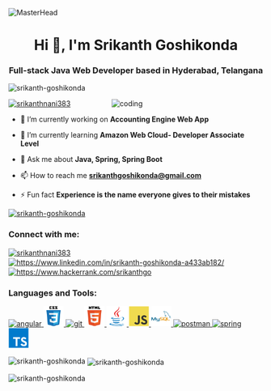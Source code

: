 ![MasterHead](https://chkskills.com/wp-content/uploads/2020/04/PNC-Animated-Banners.gif)
<h1 align="center">Hi 👋, I'm Srikanth Goshikonda</h1>
<h3 align="center">Full-stack Java Web Developer based in Hyderabad, Telangana</h3>
<p align="left"> <img src="https://komarev.com/ghpvc/?username=srikanth-goshikonda&label=Profile%20views&color=0e75b6&style=flat" alt="srikanth-goshikonda" /> </p>
<img align="right" src="https://i.pinimg.com/originals/6e/a8/c6/6ea8c68dfa924bc2e6a9abe3e473087a.gif" alt="coding" width="300"></img>
<p align="left"> <a href="https://twitter.com/srikanthnani383" target="blank"><img src="https://img.shields.io/twitter/follow/srikanthnani383?logo=twitter&style=for-the-badge" alt="srikanthnani383" /></a> </p>


- 🔭 I’m currently working on **Accounting Engine Web App**

- 🌱 I’m currently learning **Amazon Web Cloud- Developer Associate Level**

- 💬 Ask me about **Java, Spring, Spring Boot**

- 📫 How to reach me **srikanthgoshikonda@gmail.com**

- ⚡ Fun fact **Experience is the name everyone gives to their mistakes**

<p align="left"> <a href="https://github.com/ryo-ma/github-profile-trophy"><img src="https://github-profile-trophy.vercel.app/?username=srikanth-goshikonda" alt="srikanth-goshikonda" /></a> </p>
<h3 align="left">Connect with me:</h3>

<p align="left">
<a href="https://twitter.com/srikanthnani383" target="blank"><img align="center" src="https://raw.githubusercontent.com/rahuldkjain/github-profile-readme-generator/master/src/images/icons/Social/twitter.svg" alt="srikanthnani383" height="30" width="40" /></a>
<a href="https://linkedin.com/in/https://www.linkedin.com/in/srikanth-goshikonda-a433ab182/" target="blank"><img align="center" src="https://raw.githubusercontent.com/rahuldkjain/github-profile-readme-generator/master/src/images/icons/Social/linked-in-alt.svg" alt="https://www.linkedin.com/in/srikanth-goshikonda-a433ab182/" height="30" width="40" /></a>
<a href="https://www.hackerrank.com/https://www.hackerrank.com/srikanthgo" target="blank"><img align="center" src="https://raw.githubusercontent.com/rahuldkjain/github-profile-readme-generator/master/src/images/icons/Social/hackerrank.svg" alt="https://www.hackerrank.com/srikanthgo" height="30" width="40" /></a>
</p>

<h3 align="left">Languages and Tools:</h3>
<p align="left"> <a href="https://angular.io" target="_blank" rel="noreferrer"> <img src="https://angular.io/assets/images/logos/angular/angular.svg" alt="angular" width="40" height="40"/> </a> <a href="https://www.w3schools.com/css/" target="_blank" rel="noreferrer"> <img src="https://raw.githubusercontent.com/devicons/devicon/master/icons/css3/css3-original-wordmark.svg" alt="css3" width="40" height="40"/> </a> <a href="https://git-scm.com/" target="_blank" rel="noreferrer"> <img src="https://www.vectorlogo.zone/logos/git-scm/git-scm-icon.svg" alt="git" width="40" height="40"/> </a> <a href="https://www.w3.org/html/" target="_blank" rel="noreferrer"> <img src="https://raw.githubusercontent.com/devicons/devicon/master/icons/html5/html5-original-wordmark.svg" alt="html5" width="40" height="40"/> </a> <a href="https://www.java.com" target="_blank" rel="noreferrer"> <img src="https://raw.githubusercontent.com/devicons/devicon/master/icons/java/java-original.svg" alt="java" width="40" height="40"/> </a> <a href="https://developer.mozilla.org/en-US/docs/Web/JavaScript" target="_blank" rel="noreferrer"> <img src="https://raw.githubusercontent.com/devicons/devicon/master/icons/javascript/javascript-original.svg" alt="javascript" width="40" height="40"/> </a> <a href="https://www.mysql.com/" target="_blank" rel="noreferrer"> <img src="https://raw.githubusercontent.com/devicons/devicon/master/icons/mysql/mysql-original-wordmark.svg" alt="mysql" width="40" height="40"/> </a> <a href="https://postman.com" target="_blank" rel="noreferrer"> <img src="https://www.vectorlogo.zone/logos/getpostman/getpostman-icon.svg" alt="postman" width="40" height="40"/> </a> <a href="https://spring.io/" target="_blank" rel="noreferrer"> <img src="https://www.vectorlogo.zone/logos/springio/springio-icon.svg" alt="spring" width="40" height="40"/> </a> <a href="https://www.typescriptlang.org/" target="_blank" rel="noreferrer"> <img src="https://raw.githubusercontent.com/devicons/devicon/master/icons/typescript/typescript-original.svg" alt="typescript" width="40" height="40"/> </a> </p>

<p><img align="left" src="https://github-readme-stats.vercel.app/api/top-langs?username=srikanth-goshikonda&show_icons=true&locale=en&layout=compact" alt="srikanth-goshikonda" /></p>

<p>&nbsp;<img align="center" src="https://github-readme-stats.vercel.app/api?username=srikanth-goshikonda&show_icons=true&locale=en" alt="srikanth-goshikonda" /></p>

<p><img align="center" src="https://github-readme-streak-stats.herokuapp.com/?user=srikanth-goshikonda&" alt="srikanth-goshikonda" /></p>
